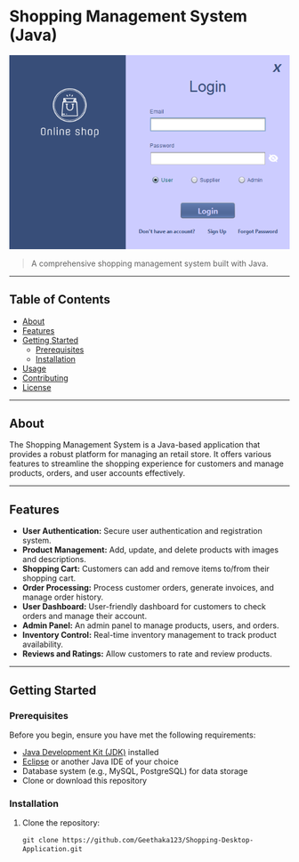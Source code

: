 # Shopping Management System (Java)

![Project Image](New%20folder/login/login.png)

> A comprehensive shopping management system built with Java.

---

## Table of Contents

- [About](#about)
- [Features](#features)
- [Getting Started](#getting-started)
  - [Prerequisites](#prerequisites)
  - [Installation](#installation)
- [Usage](#usage)
- [Contributing](#contributing)
- [License](#license)

---

## About

The Shopping Management System is a Java-based application that provides a robust platform for managing an retail store. It offers various features to streamline the shopping experience for customers and manage products, orders, and user accounts effectively.

---

## Features

- **User Authentication:** Secure user authentication and registration system.
- **Product Management:** Add, update, and delete products with images and descriptions.
- **Shopping Cart:** Customers can add and remove items to/from their shopping cart.
- **Order Processing:** Process customer orders, generate invoices, and manage order history.
- **User Dashboard:** User-friendly dashboard for customers to check orders and manage their account.
- **Admin Panel:** An admin panel to manage products, users, and orders.
- **Inventory Control:** Real-time inventory management to track product availability.
- **Reviews and Ratings:** Allow customers to rate and review products.

---

## Getting Started

### Prerequisites

Before you begin, ensure you have met the following requirements:

- [Java Development Kit (JDK)](https://www.oracle.com/java/technologies/javase-downloads.html) installed
- [Eclipse](https://www.eclipse.org/downloads/) or another Java IDE of your choice
- Database system (e.g., MySQL, PostgreSQL) for data storage
- Clone or download this repository

### Installation

1. Clone the repository:

   ```shell
   git clone https://github.com/Geethaka123/Shopping-Desktop-Application.git

